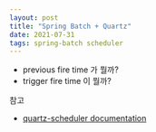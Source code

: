 ```yaml
---
layout: post
title: "Spring Batch + Quartz"
date: 2021-07-31
tags: spring-batch scheduler
---
```



* previous fire time 가 뭘까?
* trigger fire time 이 뭘까?

참고
- [quartz-scheduler documentation](http://www.quartz-scheduler.org/documentation/quartz-2.2.2/tutorials/tutorial-lesson-07.html)